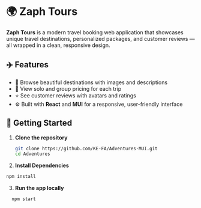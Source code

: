 # 🌍 Zaph Tours

**Zaph Tours** is a modern travel booking web application that showcases unique travel destinations, personalized packages, and customer reviews — all wrapped in a clean, responsive design.

## ✈️ Features

- 📸 Browse beautiful destinations with images and descriptions  
- 💸 View solo and group pricing for each trip  
- ⭐ See customer reviews with avatars and ratings  
- ⚙️ Built with **React** and **MUI** for a responsive, user-friendly interface

## 🚀 Getting Started

1. **Clone the repository**
   ```bash
   git clone https://github.com/KE-FA/Adventures-MUI.git
   cd Adventures
2. **Install Dependencies**
  ```bash
  npm install
  ```

3. **Run the app locally**
```bash
  npm start
```